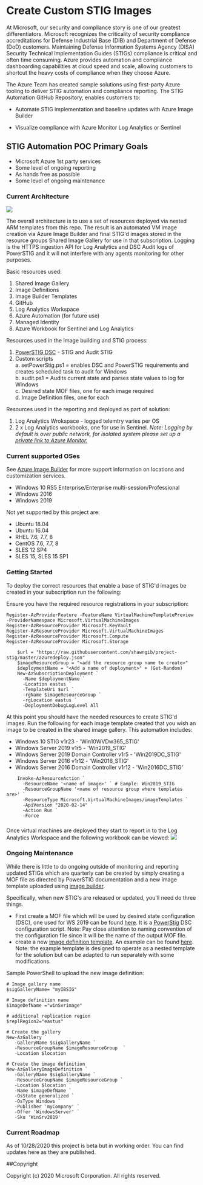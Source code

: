# Create Custom STIG Images

At Microsoft, our security and compliance story is one of our greatest differentiators. Microsoft recognizes the criticality of security compliance accreditations for Defense Industrial Base (DIB) and Department of Defense (DoD) customers. Maintaining Defense Information Systems Agency (DISA) Security Technical Implementation Guides (STIGs) compliance is critical and often time consuming. Azure provides automation and compliance dashboarding capabilities at cloud speed and scale, allowing customers to shortcut the heavy costs of compliance when they choose Azure.  


 


The Azure Team has created sample solutions using first-party Azure tooling to deliver STIG automation and compliance reporting. The STIG
Automation GitHub Repository, enables customers to: 

	
* Automate STIG implementation and baseline updates with Azure Image Builder  

	
* Visualize compliance with Azure Monitor Log Analytics or Sentinel 

## STIG Automation POC Primary Goals
- Microsoft Azure 1st party services
- Some level of ongoing reporting
- As hands free as possible
- Some level of ongoing maintenance

### Current Architecture
![](./images/architecture.jpg)

The overall architecture is to use a set of resources deployed via nested ARM templates from this repo. The result is an automated VM image creation via Azure Image Builder and final STIG'd images stored in the resource groups Shared Image Gallery for use in that subscription. Logging is the HTTPS ingestion API for Log Analytics and DSC Audit logs of PowerSTIG and it will not interfere with any agents monitoring for other purposes.

Basic resources used:

1. Shared Image Gallery
2. Image Definitions
3. Image Builder Templates
4. GitHub
5. Log Analytics Workspace
6. Azure Automation (for future use)
7. Managed Identity
8. Azure Workbook for Sentinel and Log Analytics

Resources used in the Image building and STIG process:

1. [PowerSTIG DSC]('https://github.com/microsoft/PowerStig') - STIG and Audit STIG
2. Custom scripts  
a. setPowerStig.ps1 = enables DSC and PowerSTIG requirements and creates scheduled task to audit for Windows  
b. audit.ps1 = Audits current state and parses state values to log for Windows  
c. Desired state MOF files, one for each image required  
d. Image Definition files, one for each

Resources used in the reporting and deployed as part of solution:
1. Log Analytics Wrokspace - logged telemtry varies per OS
2. 2 x Log Analytics workbooks, one for use in Sentinel.
*Note: Logging by default is over public network, for isolated system please set up a [private link to Azure Monitor.]('https://docs.microsoft.com/en-us/azure/azure-monitor/platform/private-link-security')*


### Current supported OSes
See [Azure Image Builder](https://docs.microsoft.com/en-us/azure/virtual-machines/windows/image-builder-gallery "Azure Image Builder") for more support information on locations and customization services.
* Windows 10 RS5 Enterprise/Enterprise multi-session/Professional
* Windows 2016
* Windows 2019

Not yet supported by this project are:
* Ubuntu 18.04
* Ubuntu 16.04
* RHEL 7.6, 7.7, 8
* CentOS 7.6, 7.7, 8
* SLES 12 SP4
* SLES 15, SLES 15 SP1

### Getting Started

To deploy the correct resources that enable a base of STIG'd images be created in your subscription run the following:

Ensure you have the required resource registrations in your subscription:

```
Register-AzProviderFeature -FeatureName VirtualMachineTemplatePreview -ProviderNamespace Microsoft.VirtualMachineImages
Register-AzResourceProvider Microsoft.KeyVault
Register-AzResourceProvider Microsoft.VirtualMachineImages
Register-AzResourceProvider Microsoft.Compute
Register-AzResourceProvider Microsoft.Storage
```

```    
    $url = "https://raw.githubusercontent.com/shawngib/project-stig/master/azuredeploy.json"
    $imageResourceGroup = "<add the resource group name to create>" 
    $deploymentName = "<Add a name of deployment>" + (Get-Random)
    New-AzSubscriptionDeployment `
      -Name $deploymentName `
      -Location eastus `
      -TemplateUri $url `
      -rgName $imageResourceGroup `
      -rgLocation eastus `
      -DeploymentDebugLogLevel All
```

At this point you should have the needed resources to create STIG'd images. Run the following for each image template created that you wish an image to be created in the shared image gallery. This automation includes:
- Windows 10 STIG v1r23 - 'Win10WVDw365_STIG'
- Windows Server 2019 v1r5 - 'Win2019_STIG'
- Windows Server 2019 Domain Controller v1r5 - 'Win2019DC_STIG'
- Windows Server 2016 v1r12 - 'Win2016_STIG'
- Windows Server 2016 Domain Controller v1r12 - 'Win2016DC_STIG'

```
    Invoke-AzResourceAction `
      -ResourceName '<name of image>' ` # Eample: Win2019_STIG
      -ResourceGroupName '<name of resource group where templates are>' `
      -ResourceType Microsoft.VirtualMachineImages/imageTemplates `
      -ApiVersion "2020-02-14" `
      -Action Run `
      -Force
```
###
Once virtual machines are deployed they start to report in to the Log Analytics Workspace and the following workbook can be viewed:
![](./images/workbook.jpg)

### Ongoing Maintenance
While there is little to do ongoing outside of monitoring and reporting updated STIGs which are quarterly can be created by simply creating a MOF file as directed by PowerSTIG documentation and a new image template uploaded using [image builder]('https://docs.microsoft.com/en-us/azure/virtual-machines/windows/image-builder-gallery'). 

Specifically, when new STIG's are released or updated, you'll need do three things. 
- First create a MOF file which will be used by desired state configuration (DSC), one used for WS 2019 can be found [here]('https://github.com/shawngib/project-stig/blob/master/scripts/MOFcreation/WindowsServer2019v1r5.ps1'). It is a [PowerStig]('https://github.com/microsoft/PowerStig') DSC configuration script. Note: Pay close attention to naming convention of the configuration file since it will be the name of the output MOF file.
- create a new [image definition template]('https://docs.microsoft.com/en-us/azure/virtual-machines/linux/image-builder-json?toc=/azure/virtual-machines/windows/toc.json&bc=/azure/virtual-machines/windows/breadcrumb/toc.json'). An example can be found [here]('https://github.com/shawngib/project-stig/blob/master/imageTemplates/windows2019.json'). Note: the example template is designed to operate as a nested template for the solution but can be adapted to run separately with some modifications.


Sample PowerShell to upload the new image definition:
```
# Image gallery name
$sigGalleryName= "myIBSIG"

# Image definition name
$imageDefName ="winSvrimage"

# additional replication region
$replRegion2="eastus"

# Create the gallery
New-AzGallery `
   -GalleryName $sigGalleryName `
   -ResourceGroupName $imageResourceGroup  `
   -Location $location

# Create the image definition
New-AzGalleryImageDefinition `
   -GalleryName $sigGalleryName `
   -ResourceGroupName $imageResourceGroup `
   -Location $location `
   -Name $imageDefName `
   -OsState generalized `
   -OsType Windows `
   -Publisher 'myCompany' `
   -Offer 'WindowsServer' `
   -Sku 'WinSrv2019'
```


### Current Roadmap

As of 10/28/2020 this project is beta but in working order. You can find updates here as they are published.

##Copyright

Copyright (c) 2020 Microsoft Corporation. All rights reserved.